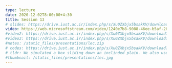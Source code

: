 ```yaml
---
type: lecture
date: 2020-12-02T8:00:00+4:30
title: Session 13 
# slides: https://drive.iust.ac.ir/index.php/s/Xu0ZXbjx5bsakKV/download?path=%2FSlides&files=S14.pdf
video: https://web.microsoftstream.com/video/1240e7b8-9088-46ee-b5af-2833a04245c2
#video2: https://drive.iust.ac.ir/index.php/s/Xu0ZXbjx5bsakKV/download?path=%2FVideos&files=lab4_short.mp4
#video3: https://drive.iust.ac.ir/index.php/s/Xu0ZXbjx5bsakKV/download?path=%2FVideos&files=lab4_pythonanywhere.mp4
#notes: /static_files/presentations/lec.zip
# codes: https://drive.iust.ac.ir/index.php/s/Xu0ZXbjx5bsakKV/download?path=%2FCode&files=S14.zip
# tldr: We simulated a box sliding down an inclinded plain. We also used a physics util library to plot distance, velocity and acceleration against time and show how each one is the derivative/integral of the other.
#thumbnail: /static_files/presentations/lec.jpg
---
```

